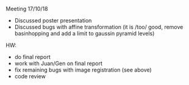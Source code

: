 Meeting 17/10/18

* Discussed poster presentation
* Discussed bugs with affine transformation (it is /too/ good, remove basinhopping and add a limit to gaussin pyramid levels)

HW:

* do final report
* work with Juan/Gen on final report
* fix remaining bugs with image registration (see above)
* code review

